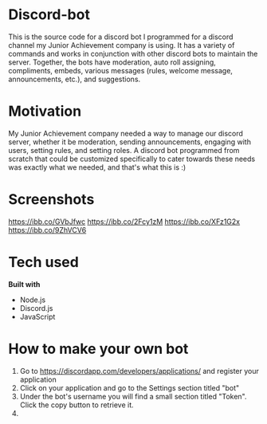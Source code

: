 # Discord-bot
This is the source code for a discord bot I programmed for a discord channel my Junior Achievement company is using. It has a variety of commands and works in conjunction with other discord bots to maintain the server. Together, the bots have moderation, auto roll assigning, compliments, embeds, various messages (rules, welcome message, announcements, etc.), and suggestions. 

# Motivation
My Junior Achievement company needed a way to manage our discord server, whether it be moderation, sending announcements, engaging with users, setting rules, and setting roles. A discord bot programmed from scratch that could be customized specifically to cater towards these needs was exactly what we needed, and that's what this is :)

# Screenshots 
https://ibb.co/GVbJfwc
https://ibb.co/2Fcy1zM
https://ibb.co/XFz1G2x
https://ibb.co/9ZhVCV6

# Tech used
**Built with**
 - Node.js
 - Discord.js
 - JavaScript
 
 # How to make your own bot
 1. Go to https://discordapp.com/developers/applications/ and register your application
 2. Click on your application and go to the Settings section titled "bot"
 3. Under the bot's username you will find a small section titled "Token". Click the copy button to retrieve it.
 4. 
